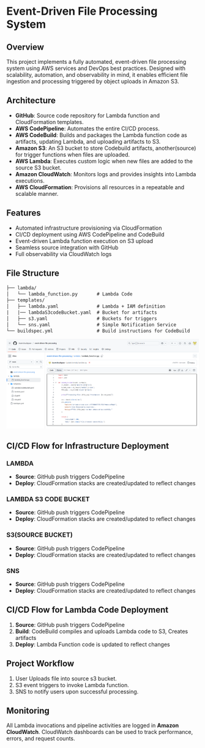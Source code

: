# Event-Driven File Processing System

## Overview

This project implements a fully automated, event-driven file processing system using AWS services and DevOps best practices. Designed with scalability, automation, and observability in mind, it enables efficient file ingestion and processing triggered by object uploads in Amazon S3.

## Architecture

- **GitHub**: Source code repository for Lambda function and CloudFormation templates.
- **AWS CodePipeline**: Automates the entire CI/CD process.
- **AWS CodeBuild**: Builds and packages the Lambda function code as artifacts, updating Lambda, and uploading artifacts to S3.
- **Amazon S3**: An S3 bucket to store Codebuild artifacts, another(source) for trigger functions when files are uploaded.
- **AWS Lambda**: Executes custom logic when new files are added to the source S3 bucket.
- **Amazon CloudWatch**: Monitors logs and provides insights into Lambda executions.
- **AWS CloudFormation**: Provisions all resources in a repeatable and scalable manner.

## Features

- Automated infrastructure provisioning via CloudFormation
- CI/CD deployment using AWS CodePipeline and CodeBuild
- Event-driven Lambda function execution on S3 upload
- Seamless source integration with GitHub
- Full observability via CloudWatch logs

## File Structure

```
├── lambda/
│   └── lambda_function.py       # Lambda Code
├── templates/
│   ├── lambda.yaml              # Lambda + IAM definition
|   |── lambdaS3codeBucket.yaml  # Bucket for artifacts
│   ├── s3.yaml                  # Buckets for triggers 
│   └── sns.yaml                 # Simple Notification Service
└── buildspec.yml                # Build instructions for CodeBuild
```
![GITHUB](/event-driven-file-processing/Screenshot(6).png)

## CI/CD Flow for Infrastructure Deployment

  ### LAMBDA
- **Source**: GitHub push triggers CodePipeline
- **Deploy**: CloudFormation stacks are created/updated to reflect changes

 ### LAMBDA S3 CODE BUCKET
- **Source**: GitHub push triggers CodePipeline
- **Deploy**: CloudFormation stacks are created/updated to reflect changes

 ### S3(SOURCE BUCKET)
- **Source**: GitHub push triggers CodePipeline
- **Deploy**: CloudFormation stacks are created/updated to reflect changes

 ### SNS
- **Source**: GitHub push triggers CodePipeline
- **Deploy**: CloudFormation stacks are created/updated to reflect changes


## CI/CD Flow for Lambda Code Deployment

1. **Source**: GitHub push triggers CodePipeline
2. **Build**: CodeBuild compiles and uploads Lambda code to S3, Creates artifacts 
3. **Deploy**: Lambda Function code is updated to reflect changes

## Project Workflow

1. User Uploads file into source s3 bucket.
2. S3 event triggers to invoke Lambda function.
3. SNS to notify users upon successful processing.

   
## Monitoring

All Lambda invocations and pipeline activities are logged in **Amazon CloudWatch**. CloudWatch dashboards can be used to track performance, errors, and request counts.






